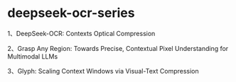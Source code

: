 # deepseek-ocr-series
1、DeepSeek-OCR: Contexts Optical Compression

2、Grasp Any Region: Towards Precise, Contextual Pixel Understanding for Multimodal LLMs

3、Glyph: Scaling Context Windows via Visual-Text Compression
